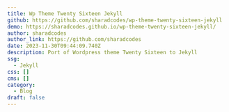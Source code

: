 ```yaml
---
title: Wp Theme Twenty Sixteen Jekyll
github: https://github.com/sharadcodes/wp-theme-twenty-sixteen-jekyll
demo: https://sharadcodes.github.io/wp-theme-twenty-sixteen-jekyll/
author: sharadcodes
author_link: https://github.com/sharadcodes
date: 2023-11-30T09:44:09.740Z
description: Port of Wordpress theme Twenty Sixteen to Jekyll
ssg:
  - Jekyll
css: []
cms: []
category:
  - Blog
draft: false
---
```


